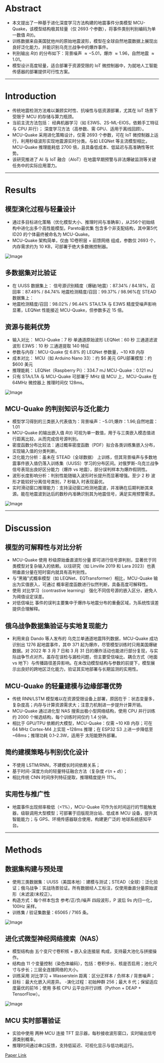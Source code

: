 # Abstract
- 本文提出了一种基于进化深度学习方法构建的地震事件分类模型 MCU-Quake，该模型结构极其轻量（仅 2693 个参数），将事件类别判别编码为单一数值 $R(t)$。
- 训练数据来自美国犹他州的原始地震波形，模型在全球自然地震数据上展现出良好泛化能力，并能识别乌克兰战争中的爆炸事件。
- 判别输出 $R(t)$ 的分布如下：背景噪声 $\approx -5.01$，爆炸 $\approx 1.96$，自然地震 $\approx 1.01$。
- 模型设计高度轻量，适合部署于资源受限的 IoT 微控制器中，为就地人工智能传感器的部署提供可行性方案。
---
# Introduction 
 - 传统地震检测方法难以兼顾实时性、抗噪性与低资源部署，尤其在 IoT 场景下受限于 MCU 的存储与算力瓶颈。
- 当前主流方法包括：
  经典机器学习（如 E3WS、2S-ML-EIOS，依赖手工特征与 CPU 并行）；
  深度学习方法（高参数、需 GPU、适用于离线回顾）。
- MCU-Quake 采用进化策略设计，仅需 2693 个参数，可在 IoT 微控制器上运行，利用秒级波形实现地震源实时分类。与如 LEQNet 等主流模型相比，MCU-Quake 推理能耗低 2700 倍，且具备低成本、低延迟与高准确性等优势。
- 该研究推进了 AI 与 IoT 融合（AIoT）在地震早期预警与非法爆破监测等关键任务中的实际应用潜力。
---
# Results
## 模型演化过程与轻量设计
- 通过多目标进化策略（优化模型大小、推理时间与准确率），从256个初始结构中进化出多个高性能模型。Pareto最优集 包含多个非支配结构，其中第5代 ID20 的个体最终被命名为 MCU-Quake。
- MCU-Quake 架构简单，仅由 1D卷积层 + 前馈网络 组成，参数仅 2693 个，内存需求约为 10 KB，可部署于绝大多数微控制器。

![Image](https://github.com/user-attachments/assets/102ca29a-0675-4225-918b-e5180cb2d9d7)

## 多数据集对比验证
- 在 UUSS 数据集上：
  信号源识别精度（爆破/地震）：87.34% / 84.18%，召回率：87.49% / 84.74%
  地震检测精度/召回：99.37% / 98.96%在 STEAD 数据集上：
- 地震检测精度/召回：98.02% / 96.44%
  STA/LTA 与 E3WS 精度受噪声影响显著，LEQNet 性能接近 MCU-Quake，但参数多近 15 倍。
## 资源与能耗优势
- 输入对比：
  MCU-Quake：7 秒 单通道原始波形
  LEQNet：60 秒 三通道滤波波形
  E3WS：10 秒 三通道提取 140 特征
- 参数与内存：MCU-Quake 仅 6.8% 的 LEQNet 参数量，~10 KB 内存
- 成本对比：
  MCU（如 Arduino Nano 33）：约 $6 美元
  GPU部署模型：约 $600 美元
- 推理能耗：
  LEQNet（Raspberry Pi）：334.7 mJ
  MCU-Quake：0.121 mJ
- 只有 STA/LTA 与 MCU-Quake 可部署于 MHz 级 MCU 上，MCU-Quake 在 64MHz 微控器上 推理时间仅 128ms。

![Image](https://github.com/user-attachments/assets/2253d77c-d704-4c9c-992b-a0535a2b65bc)

## MCU-Quake 的判别知识与泛化能力
- 模型学习得到的三类嵌入代表值为：背景噪声：−5.01;爆炸：1.96;自然地震：1.01
- MCU-Quake 的输出嵌入值 $R(t)$ 可视为单一数值，用于与三类嵌入模态值进行距离比较，从而完成信号源判别。
- 密度函数分布比较法：通过概率密度函数（PDF）拟合各类训练集嵌入分布，实现输入值的分类判断。
- 泛化能力分析：虽未在 STEAD（全球数据） 上训练，但其背景噪声与多数地震事件嵌入值仍落入训练集（UUSS）学习的分布区间。对俄罗斯-乌克兰战争信号表现出良好区分能力（爆炸 vs 地震），部分误判样本为爆炸假阴性。
- 波形长度影响分析：判别性能随输入波形时长提升而显著增强。至少 2 秒 波形才能较好分离信号类别，7 秒输入 时表现最优。
- 实时滑动窗口推理能力：支持滚动窗口检测地震波，并准确在后期判断其来源。能在地震波到达后的数秒内准确识别其为地震信号，满足实用预警需求。

![Image](https://github.com/user-attachments/assets/c004b094-06c0-41ae-bd86-dd0717b3c618)

---
# Discussion
## 模型的可解释性与对比分析
- MCU-Quake 使用 秒级原始垂直波形分量 即可进行信号源判别，显著优于同类模型对复杂输入的依赖。以往研究（如 Linville 2019 和 Lara 2023）也表明垂直分量在短时窗内就具有高判别性。
- 与“黑箱”式概率模型（如 LEQNet、EQTransformer）相比，MCU-Quake 输出为实值嵌入，可通过 概率密度函数进行似然判断，具备高度可解释性。
- 使用 对比学习（contrastive learning） 强化不同信号源的嵌入区分，避免人为阈值设定误差。
- 对低信噪比 事件的误判主要集中于爆炸与地震分布的重叠区域，为系统性误差提供合理解释。
## 俄乌战争数据集验证与实地复现能力
- 利用来自 Dando 等人发布的 乌克兰单通道地震阵列数据，MCU-Quake 成功识别出 1276 起地震事件，其中 371 起为爆炸，尽管模型训练时只用美国爆破数据。对 2022 年 3 月 7 日和 3 月 31 日的爆炸活动也能进行部分复现，与实际战争节点对齐。虽存在误检与漏检问题，但主要受信噪比、耦合方式（地面 vs 地下）与传播路径差异影响。在未改动模型结构与参数的前提下，模型展示出良好的跨地区泛化能力，验证其实地部署与长期监测的实用性。
## MCU-Quake 的轻量建模与边缘部署优势
- 传统 RNN/LSTM 模型难以在资源受限设备上部署，原因在于：状态变量多，复杂度高；内存与计算资源需求大；注意力机制进一步提升计算开销。
- MCU-Quake 通过进化型 NAS 搜索出极小型网络结构，使用 CPU 并行训练约 2000 个候选结构，每个训练时间仅约 1.4 分钟。
- 相比于 GPU/TPU 依赖的大模型，MCU-Quake：仅需 ~10 KB 内存；可在 64 MHz Cortex-M4 上实现 ~128ms 推理；在 ESP32 S3 上进一步降低至 ~68ms；推理功耗 0.1–2.3W，适用于 太阳能野外部署。
## 简约建模策略与判别优化设计
- 不使用 LSTM/RNN，不建模长时间依赖关系；
- 基于时间-深度方向的轻量特征融合方法（复杂度 $\mathcal{O}(n + d)$）；
- 相比传统 CNN 时间序列特征提取，推理精度提升 11%。
## 实用性与推广性
- 地震事件出现频率极低（<1%），MCU-Quake 可作为长时间运行的节能触发器，级联调用大型模型；可部署于旧版观测台站、低成本 MCU 设备，提升其智能能力；与 GPS、环境传感器联合使用，构建更广泛的 地球系统感知平台。
---
# Methods
## 数据集构建与预处理
- 使用三类数据集：UUSS（美国本地）：建模与测试；STEAD（全球）：泛化验证；俄乌战争：实战场景验证。所有数据经人工标注，仅使用垂直分量原始波形（未滤波/未校正）。
- 构造方式：每个样本包含 参考/正/负/噪声 四段波形，P 波后 9s 内归一化，100Hz 采样。
- 训练集 / 验证集数量：65065 / 7165 条。

![Image](https://github.com/user-attachments/assets/3b736819-7080-4f69-a9a1-c8757d256d58)

## 进化式微型神经网络搜索（NAS）
- 模型结构由 五个变尺寸卷积核 + 嵌入全连接层 构成，支持最大池化与拼接操作。
- 结构由 11 个变量控制（染色体编码），包括：卷积步长、核是否启用；池化尺寸与步长；三层全连接网络的大小。
- 训练采用 对比学习 + Wasserstein 距离：区分正样本 / 负样本 / 背景噪声；
- 目标：最大化嵌入间差异。
-演化过程：初始种群 256；最大 8 代；保留适应度最优的前16；使用 多核 CPU 云平台并行训练（Python + DEAP + TensorFlow）。

![Image](https://github.com/user-attachments/assets/c1db4bd5-a7ee-49b0-8eb2-a323b1e4b30e)

## MCU 实时部署验证
- 实验中使用 两种 MCU 连接 TFT 显示器，每秒接收波形窗口，实时输出信号源类别概率。
- 推理时间通过串口反馈，支持低延迟、可视化显示与低功耗运行。

[Paper Link](https://www.nature.com/articles/s43247-025-02003-y)